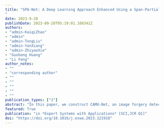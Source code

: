 ```yaml
---
title: "SPA-Net: A Deep Learning Approach Enhanced Using a Span-Partial Structure and Attention Mechanism for Image Copy-Move Forgery Detection
"
date: 2023-9-28
publishDate: 2023-09-28T05:19:01.168341Z
authors: 
- "admin-KaiqiZhao"
- "admin"
- "admin-TongLiu"
- "admin-YanXiang"
- "admin-ZhiyaoXie"
- "Guoheng Huang"
- "Li Feng"
author_notes:
- ""
- "corresponding author"
- ""
- ""
- ""
- ""
- ""
publication_types: ["2"]
abstract: "In this paper, we construct CAMU-Net, an image forgery detection method, to obtain evidence of copy-move forgery areas in images. In CAMU-Net, the hierarchical feature extraction stage (HFE_Stage) is used to extract multi-scale key feature maps. Next, a hierarchical feature matching stage (HFM_Stage) based on self-correlation combined with a multi-scale structure is designed to predict copy-move forgery areas with different scales of information. To optimize the matching results, we design a coordinate attention-based resource allocation stage (CARA_Stage), which uses a location and channel attention mechanism to assign more weight to copy-move areas. In this way, useful information can be strengthened while irrelevant information is suppressed. To effectively use the multi-scale prediction results in the multi-scale feature fusion-based up-sampling stage (MFFU_Stage), we integrate the high-level and low-level information into one information flow. By combining the global feature information of the deep layers and the location details of the shallow layers, the performance of CMFD can be improved. To demonstrate the validity of our model, we compare it with a variety of traditional methods and deep learning methods. The results show that our performance is outstanding. In particular, on the COVERAGE dataset, our AUC is 87.3%, which is 2.4% higher than the second place. In addition, we design a variety of baseline methods to perform several ablation experiments to demonstrate the validity of the modules in this model."
featured: True
publication: "in *Expert Systems with Applications* [SCI,JCR Q1]"
doi: "https://doi.org/10.1016/j.eswa.2023.121918"
---
```


